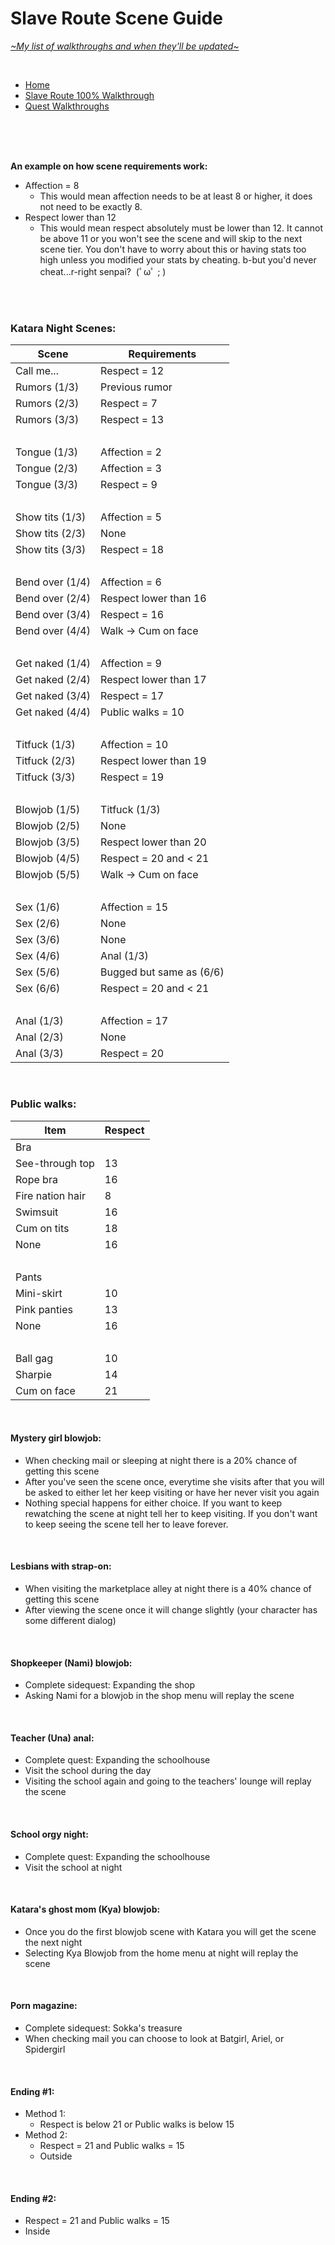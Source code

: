 # Slave Route Scene Guide
[*\~My list of walkthroughs and when they'll be updated\~*](https://www.patreon.com/maimlain)

<br>

- [Home](https://github.com/maim-lain/fourelements/blob/master/book-1/home.md)  
- [Slave Route 100% Walkthrough](https://github.com/maim-lain/fourelements/blob/master/book-1/slaveroute.md)  
- [Quest Walkthroughs](https://github.com/maim-lain/fourelements/blob/master/book-1/questwalk.md)  

<br>
<br>
<br>

**An example on how scene requirements work:**  
- Affection = 8
  - This would mean affection needs to be at least 8 or higher, it does not need to be exactly 8.
- Respect lower than 12
  - This would mean respect absolutely must be lower than 12. It cannot be above 11 or you won't see the scene and will skip to the next scene tier. You don't have to worry about this or having stats too high unless you modified your stats by cheating. b-but you'd never cheat...r-right senpai?&nbsp; (ﾟωﾟ ; ) 

<br>
<br>

### Katara Night Scenes:
Scene | Requirements
--- | ---
Call me... | Respect = 12
Rumors (1/3) | Previous rumor
Rumors (2/3) | Respect = 7
Rumors (3/3) | Respect = 13
&nbsp; | &nbsp;
Tongue (1/3) | Affection = 2
Tongue (2/3) | Affection = 3
Tongue (3/3) | Respect = 9
&nbsp; | &nbsp;
Show tits (1/3) | Affection = 5
Show tits (2/3) | None
Show tits (3/3) | Respect = 18
&nbsp; | &nbsp;
Bend over (1/4) | Affection = 6
Bend over (2/4) | Respect lower than 16
Bend over (3/4) | Respect = 16
Bend over (4/4) | Walk -> Cum on face
&nbsp; | &nbsp;
Get naked (1/4) | Affection = 9
Get naked (2/4) | Respect lower than 17
Get naked (3/4) | Respect = 17
Get naked (4/4) | Public walks = 10
&nbsp; | &nbsp;
Titfuck (1/3) | Affection = 10
Titfuck (2/3) | Respect lower than 19
Titfuck (3/3) | Respect = 19
&nbsp; | &nbsp;
Blowjob (1/5) | Titfuck (1/3)
Blowjob (2/5) | None
Blowjob (3/5) | Respect lower than 20
Blowjob (4/5) | Respect = 20 and < 21
Blowjob (5/5) | Walk -> Cum on face
&nbsp; | &nbsp;
Sex (1/6) | Affection = 15
Sex (2/6) | None
Sex (3/6) | None
Sex (4/6) | Anal (1/3)
Sex (5/6) | Bugged but same as (6/6)
Sex (6/6) | Respect = 20 and < 21
&nbsp; | &nbsp;
Anal (1/3) | Affection = 17
Anal (2/3) | None
Anal (3/3) | Respect = 20

<br>

### Public walks:
Item | Respect
--- | ---
Bra | &nbsp;
See-through top | 13
Rope bra | 16
Fire nation hair | 8
Swimsuit | 16
Cum on tits | 18
None | 16
&nbsp; | &nbsp;
Pants | &nbsp;
Mini-skirt | 10
Pink panties | 13
None | 16
&nbsp; | &nbsp;
Ball gag |10
Sharpie | 14
Cum on face | 21

<br>

#### Mystery girl blowjob:
- When checking mail or sleeping at night there is a 20% chance of getting this scene
- After you've seen the scene once, everytime she visits after that you will be asked to either let her keep visiting or have her never visit you again
- Nothing special happens for either choice. If you want to keep rewatching the scene at night tell her to keep visiting. If you don't want to keep seeing the scene tell her to leave forever.

<br>

#### Lesbians with strap-on:
- When visiting the marketplace alley at night there is a 40% chance of getting this scene
- After viewing the scene once it will change slightly (your character has some different dialog)

<br>

#### Shopkeeper (Nami) blowjob:
- Complete sidequest: Expanding the shop
- Asking Nami for a blowjob in the shop menu will replay the scene

<br>

#### Teacher (Una) anal:
- Complete quest: Expanding the schoolhouse
- Visit the school during the day
- Visiting the school again and going to the teachers' lounge will replay the scene

<br>

#### School orgy night:
- Complete quest: Expanding the schoolhouse
- Visit the school at night

<br>

#### Katara's ghost mom (Kya) blowjob:
- Once you do the first blowjob scene with Katara you will get the scene the next night
- Selecting Kya Blowjob from the home menu at night will replay the scene

<br>

#### Porn magazine:
- Complete sidequest: Sokka's treasure
- When checking mail you can choose to look at Batgirl, Ariel, or Spidergirl

<br>

#### Ending #1:
- Method 1:
  - Respect is below 21 or Public walks is below 15
- Method 2:
  - Respect = 21 and Public walks = 15
  - Outside

<br>

#### Ending #2:
  - Respect = 21 and Public walks = 15
  - Inside
